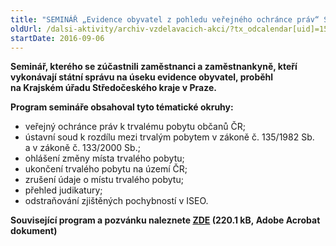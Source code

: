 ```yaml
---
title: "SEMINÁŘ „Evidence obyvatel z pohledu veřejného ochránce práv“ Středočeský kraj"
oldUrl: /dalsi-aktivity/archiv-vzdelavacich-akci/?tx_odcalendar[uid]=150&cHash=9bb57353daf371facd89938f74968095
startDate: 2016-09-06
---
```


<p><b>Seminář, kterého se zúčastnili zaměstnanci a zaměstnankyně, kteří vykonávají státní správu na úseku evidence obyvatel, proběhl na Krajském úřadu Středočeského kraje v Praze.</b></p>
<p><b>Program semináře obsahoval tyto tématické okruhy:</b></p>
<p></p><ul><li>veřejný ochránce práv k trvalému pobytu občanů ČR;</li><li>ústavní soud k rozdílu mezi trvalým pobytem v zákoně č. 135/1982 Sb. a v zákoně č. 133/2000 Sb.;</li><li>ohlášení změny místa trvalého pobytu;</li><li>ukončení trvalého pobytu na území ČR;</li><li>zrušení údaje o místu trvalého pobytu;</li><li>přehled judikatury;</li><li>odstraňování zjištěných pochybností v ISEO.</li></ul><p><b>Související program a pozvánku naleznete <a href="https://www.ochrance.cz/uploads-import/projekt_ESF/ARCHIV_2016/SEMINARE_ARCHIV/09_06_Evidence_obyvatel_z_pohledu_verejneho_ochrance_prav_pozvanka.pdf" target="_blank">ZDE</a> (220.1 kB, Adobe Acrobat dokument)</b></p>
<p></p>
<p></p>
